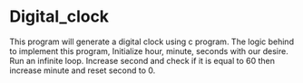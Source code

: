 # Digital_clock
This program will generate a digital clock using c program. The logic behind to implement this program, Initialize hour, minute, seconds with our desire. Run an infinite loop. Increase second and check if it is equal to 60 then increase minute and reset second to 0.
